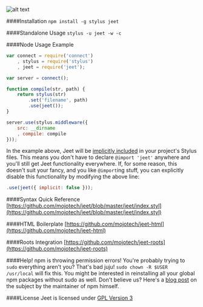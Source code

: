 ![alt text](https://raw.github.com/corysimmons/jeetframework.com/master/img/jeet_logo_sm.png "Jeet CSS Framework")

####Installation
`npm install -g stylus jeet`

####Standalone Usage
`stylus -u jeet -w -c`

####Node Usage Example

```js
var connect = require('connect')
    , stylus = require('stylus')
    , jeet = require('jeet');

var server = connect();

function compile(str, path) {
    return stylus(str)
        .set('filename', path)
        .use(jeet());
}

server.use(stylus.middleware({
    src: __dirname
    , compile: compile
}));
```

In the example above, Jeet will be [implicitly included](https://github.com/mojotech/jeet/blob/master/jeet.js#L4) in your project's Stylus files. This means you don't have to declare `@import 'jeet'` anywhere and you'll still get Jeet functionality everywhere. If, for some reason, this doesn't suit your fancy, and you like `@import`ing stuff, you can explicitly disable this functionality by modifying the above line:

```js
.use(jeet({ implicit: false }));
```

####Syntax Quick Reference
[https://github.com/mojotech/jeet/blob/master/jeet/index.styl](https://github.com/mojotech/jeet/blob/master/jeet/index.styl)

####HTML Boilerplate
[https://github.com/mojotech/jeet-html](https://github.com/mojotech/jeet-html)

####Roots Integration
[https://github.com/mojotech/jeet-roots](https://github.com/mojotech/jeet-roots)

####Help! npm is throwing permission errors!
You're probably trying to `sudo` everything aren't you? That's bad juju! `sudo chown -R $USER /usr/local` will fix this. You might be interested in reinstalling all your global npm packages without sudo as well. Don't believe us? Here's a [blog post](http://howtonode.org/introduction-to-npm) on the subject by the maintainer of npm himself.

####License
Jeet is licensed under [GPL Version 3](http://opensource.org/licenses/GPL-3.0)
